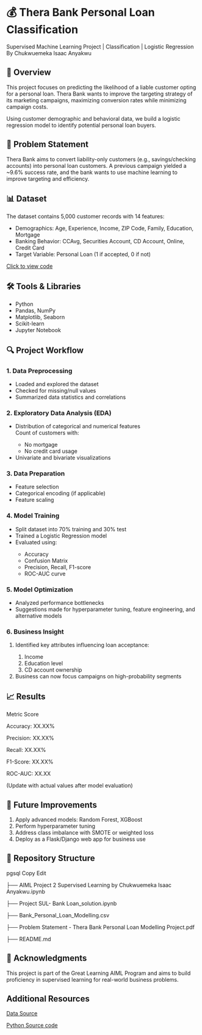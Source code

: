 # 💰 Thera Bank Personal Loan Classification
Supervised Machine Learning Project | Classification | Logistic Regression
By Chukwuemeka Isaac Anyakwu

## 📌 Overview
This project focuses on predicting the likelihood of a liable customer opting for a personal loan. Thera Bank wants to improve the targeting strategy of its marketing campaigns, maximizing conversion rates while minimizing campaign costs.

Using customer demographic and behavioral data, we build a logistic regression model to identify potential personal loan buyers.

## 🧠 Problem Statement
Thera Bank aims to convert liability-only customers (e.g., savings/checking accounts) into personal loan customers. A previous campaign yielded a ~9.6% success rate, and the bank wants to use machine learning to improve targeting and efficiency.

## 📊 Dataset
The dataset contains 5,000 customer records with 14 features:
<ul>
<li>Demographics: Age, Experience, Income, ZIP Code, Family, Education, Mortgage</li>

<li>Banking Behavior: CCAvg, Securities Account, CD Account, Online, Credit Card</li>

<li>Target Variable: Personal Loan (1 if accepted, 0 if not)</li>
</ul>

[Click to view code](https://github.com/Softechanalytics/SupervisedLearning/blob/main/AIML%20Project%202%20%20Supervised%20Learning%20by%20Chukwuemeka%20Isaac%20Anyakwu.ipynb)

## 🛠️ Tools & Libraries
<ul>
<li>Python</li>

<li>Pandas, NumPy</li>

<li>Matplotlib, Seaborn</li>

<li>Scikit-learn</li>

<li>Jupyter Notebook</li>
</ul>

## 🔍 Project Workflow
### 1. Data Preprocessing
<ul>
<li>Loaded and explored the dataset</li>

<li>Checked for missing/null values</li>

<li>Summarized data statistics and correlations</li>
</ul>

### 2. Exploratory Data Analysis (EDA)

<ul>
<li>Distribution of categorical and numerical features</li>

</li>Count of customers with:</li>
<ul>
<li>No mortgage</li>

<li>No credit card usage</li>
</ul>
<li>Univariate and bivariate visualizations</li>
</ul>

### 3. Data Preparation
<ul>
<li>Feature selection</li>

<li>Categorical encoding (if applicable)</li>

<li>Feature scaling</li>
</ul>

### 4. Model Training
<ul>
<li>Split dataset into 70% training and 30% test</li>

<li>Trained a Logistic Regression model</li>

<li>Evaluated using:</li>
<ul>
<li>Accuracy</li>

<li>Confusion Matrix</li>

<li>Precision, Recall, F1-score</li>

<li>ROC-AUC curve</li>
</ul></ul>

### 5. Model Optimization
<ul>
<li>Analyzed performance bottlenecks</li>

<li>Suggestions made for hyperparameter tuning, feature engineering, and alternative models</li>
</ul>

### 6. Business Insight
<ol>
<li>Identified key attributes influencing loan acceptance:</li>
<ol>
<li>Income</li>

<li>Education level</li>

<li>CD account ownership</li>
</ol>
<li>Business can now focus campaigns on high-probability segments</li>
</ol>

## 📈 Results

Metric	                                        Score

Accuracy:              	                        XX.XX%

Precision:                            	        XX.XX%

Recall:                                        	XX.XX%

F1-Score:                              	        XX.XX%

ROC-AUC:                              	        XX.XX

(Update with actual values after model evaluation)

## 🚀 Future Improvements
<ol>
<li>Apply advanced models: Random Forest, XGBoost</li>

<li>Perform hyperparameter tuning</li>

<li>Address class imbalance with SMOTE or weighted loss</li>

<li>Deploy as a Flask/Django web app for business use</li>
</ol>

## 📂 Repository Structure
pgsql
Copy
Edit

├── AIML Project 2  Supervised Learning by Chukwuemeka Isaac Anyakwu.ipynb

├── Project SUL- Bank Loan_solution.ipynb

├── Bank_Personal_Loan_Modelling.csv

├── Problem Statement - Thera Bank Personal Loan Modelling Project.pdf

├── README.md

## 🙌 Acknowledgments
This project is part of the Great Learning AIML Program and aims to build proficiency in supervised learning for real-world business problems.

## Additional Resources

[Data Source](https://github.com/Softechanalytics/MoviesProject_Python/tree/main/data)

[Python Source code](https://github.com/Softechanalytics/SupervisedLearning/blob/main/AIML%20Project%202%20%20Supervised%20Learning%20by%20Chukwuemeka%20Isaac%20Anyakwu.ipynb)


